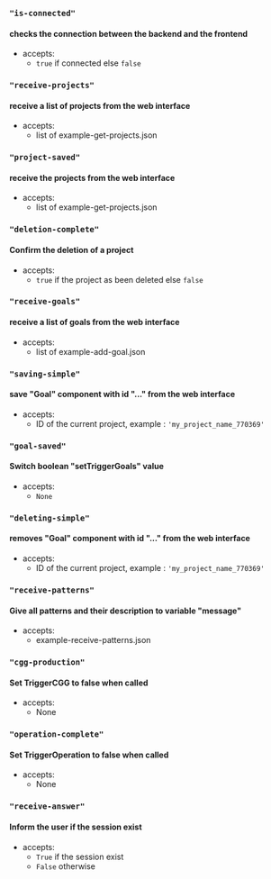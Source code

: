 ### `"is-connected"`
#### checks the connection between the backend and the frontend
* accepts:
  * `true` if connected else `false`

### `"receive-projects"`
#### receive a list of projects from the web interface
* accepts:
  * list of example-get-projects.json

### `"project-saved"`
#### receive the projects from the web interface
* accepts:
  * list of example-get-projects.json

### `"deletion-complete"`
#### Confirm the deletion of a project
* accepts:
  * `true` if the project as been deleted else `false`

### `"receive-goals"`
#### receive a list of goals from the web interface
* accepts:
  * list of example-add-goal.json

### `"saving-simple"`
#### save "Goal" component with id "..." from the web interface
* accepts:
  * ID of the current project, example : `'my_project_name_770369'`

### `"goal-saved"`
#### Switch boolean "setTriggerGoals" value
* accepts: 
  * `None`

### `"deleting-simple"`
#### removes "Goal" component with id "..." from the web interface
* accepts:
  * ID of the current project, example : `'my_project_name_770369'`

### `"receive-patterns"`
#### Give all patterns and their description to variable "message"
* accepts:
  * example-receive-patterns.json



### `"cgg-production"`
#### Set TriggerCGG to false when called
* accepts:
  * None

### `"operation-complete"`
#### Set TriggerOperation to false when called
* accepts:
  * None

### `"receive-answer"`
#### Inform the user if the session exist
* accepts:
  * `True` if the session exist
  * `False` otherwise
